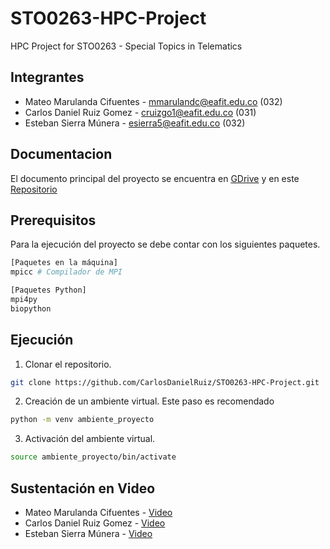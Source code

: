 # STO0263-HPC-Project

HPC Project for STO0263 - Special Topics in Telematics

## Integrantes

- Mateo Marulanda Cifuentes - mmarulandc@eafit.edu.co (032)
- Carlos Daniel Ruiz Gomez - cruizgo1@eafit.edu.co (031)
- Esteban Sierra Múnera - esierra5@eafit.edu.co (032)

## Documentacion

El documento principal del proyecto se encuentra en [GDrive](https://docs.google.com/document/d/1fPNx0y-jmvhG9NYCfLXodjK0_UfVxWObjdfGKUp8pnE/edit?usp=sharing) y en este [Repositorio](docs/documentacion_final.md)

## Prerequisitos

Para la ejecución del proyecto se debe contar con los siguientes paquetes.

```sh
[Paquetes en la máquina]
mpicc # Compilador de MPI

[Paquetes Python]
mpi4py
biopython
```

## Ejecución

1. Clonar el repositorio.
```sh
git clone https://github.com/CarlosDanielRuiz/STO0263-HPC-Project.git
```
2. Creación de un ambiente virtual. Este paso es recomendado 
```sh
python -m venv ambiente_proyecto
```
3. Activación del ambiente virtual.
```sh
source ambiente_proyecto/bin/activate
```

## Sustentación en Video
- Mateo Marulanda Cifuentes - [Video]()
- Carlos Daniel Ruiz Gomez - [Video]()
- Esteban Sierra Múnera - [Video]()
